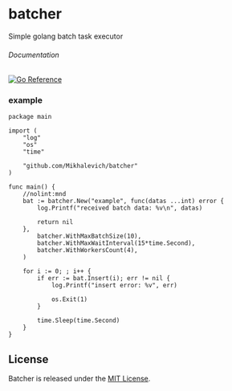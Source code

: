# batcher
Simple golang batch task executor

###### Documentation 
[![Go Reference](https://pkg.go.dev/badge/github.com/Mikhalevich/batcher.svg)](https://pkg.go.dev/github.com/Mikhalevich/batcher)

### example
```golang
package main

import (
	"log"
	"os"
	"time"

	"github.com/Mikhalevich/batcher"
)

func main() {
	//nolint:mnd
	bat := batcher.New("example", func(datas ...int) error {
		log.Printf("received batch data: %v\n", datas)

		return nil
	},
		batcher.WithMaxBatchSize(10),
		batcher.WithMaxWaitInterval(15*time.Second),
		batcher.WithWorkersCount(4),
	)

	for i := 0; ; i++ {
		if err := bat.Insert(i); err != nil {
			log.Printf("insert error: %v", err)

			os.Exit(1)
		}

		time.Sleep(time.Second)
	}
}
```


## License

Batcher is released under the
[MIT License](http://www.opensource.org/licenses/MIT).
